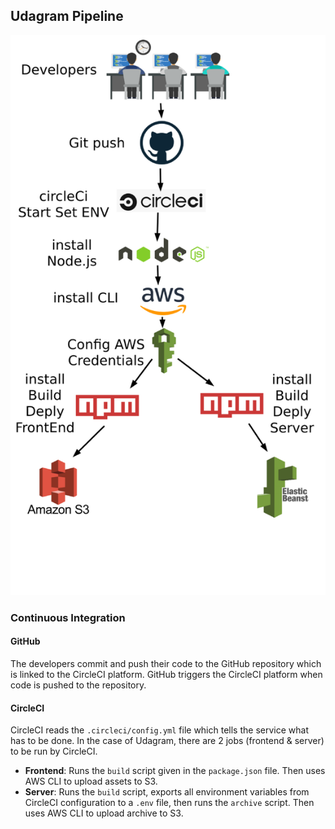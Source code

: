 ## Udagram Pipeline

![Pipeline](PiplineArchitecture.png)

### Continuous Integration

#### GitHub

The developers commit and push their code to the GitHub repository which is linked to the CircleCI platform.
GitHub triggers the CircleCI platform when code is pushed to the repository.

#### CircleCI

CircleCI reads the `.circleci/config.yml` file which tells the service what has to be done. In the case of Udagram,
there are 2 jobs (frontend & server) to be run by CircleCI.

- **Frontend**: Runs the `build` script given in the `package.json` file. Then uses AWS CLI to upload assets to S3.
- **Server**: Runs the `build` script, exports all environment variables from CircleCI configuration to a `.env` file,
  then runs the `archive` script. Then uses AWS CLI to upload archive to S3.
